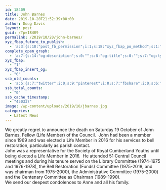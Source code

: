 ```yaml
---
id: 18409
title: John Barnes
date: 2019-10-20T21:52:39+00:00
author: Doug Davis
layout: post
guid: /?p=18409
permalink: /2019/10/20/john-barnes/
xyz_fbap_future_to_publish:
  - 'a:3:{s:18:"post_fb_permission";i:1;s:18:"xyz_fbap_po_method";s:1:"2";s:16:"xyz_fbap_message";s:62:"News item added to the CCCBR website: {POST_TITLE} {PERMALINK}";}'
complete_open_graph:
  - 'a:7:{s:14:"og:description";s:0:"";s:8:"og:title";s:0:"";s:7:"og:type";s:0:"";s:12:"twitter:card";s:7:"summary";s:15:"twitter:creator";s:0:"";s:19:"twitter:description";s:0:"";s:8:"og:image";s:5:"18413";}'
xyz_fbap:
  - "1"
xyz_fbap_insert_og:
  - "0"
ssb_old_counts:
  - 'a:5:{s:7:"twitter";i:0;s:9:"pinterest";i:0;s:7:"fbshare";i:0;s:6:"reddit";i:0;s:6:"tumblr";N;}'
ssb_total_counts:
  - "0"
ssb_cache_timestamp:
  - "450337"
image: /wp-content/uploads/2019/10/jbarnes.jpg
categories:
  - Latest News
---
```

<div class="plain">
  <div class="plain_line">
    We greatly regret to announce the death on Saturday 19 October of John Barnes, Fellow (Life Member) of the Council.  John had been a member since 1969 and was elected a Life Member in 2016 for his services to bell restoration, particularly as parish contact.
  </div>
</div>

<div>
</div>

<div>
  John was a representative for the Society of Royal Cumberland Youths until being elected a Life Member in 2016.  He attended 51 Central Council meetings and during his tenure served on the Library Committee (1974-1975 and 1976-1978), the Bell Restoration (Funds) Committee (1975-2018, and was chairman from 1975-2000), the Administrative Committee (1975-2000) and the Centenary Committee as Chairman (1989-1990).
</div>

<div class="plain">
  <div class="plain_line">
  </div>
  
  <div class="plain_line">
    We send our deepest condolences to Anne and all his family.
  </div>
</div>
